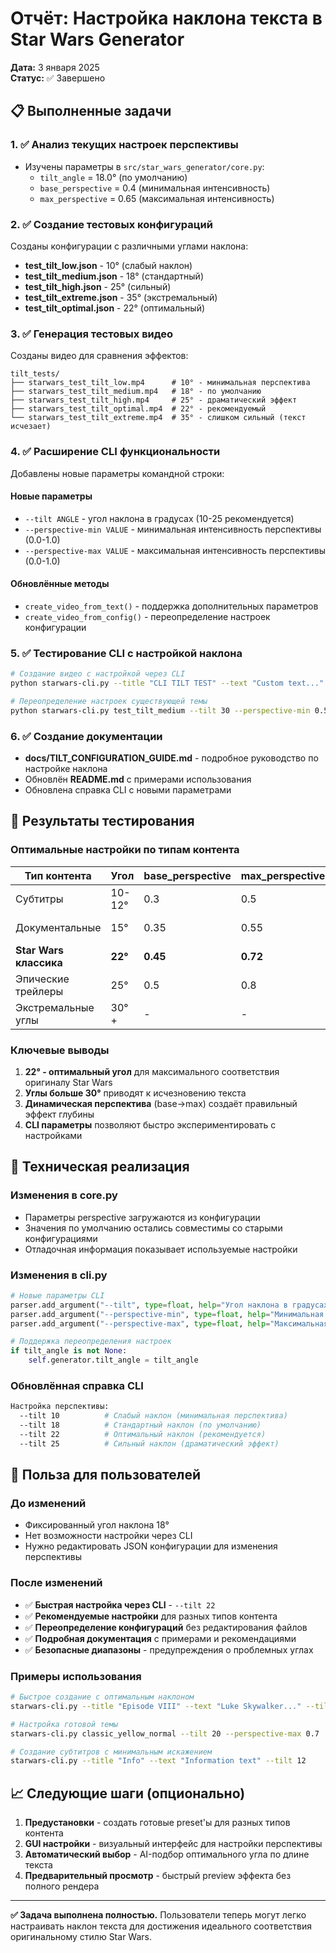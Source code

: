 # Отчёт: Настройка наклона текста в Star Wars Generator

**Дата:** 3 января 2025  
**Статус:** ✅ Завершено  

## 📋 Выполненные задачи

### 1. ✅ Анализ текущих настроек перспективы
- Изучены параметры в `src/star_wars_generator/core.py`:
  - `tilt_angle` = 18.0° (по умолчанию)
  - `base_perspective` = 0.4 (минимальная интенсивность)
  - `max_perspective` = 0.65 (максимальная интенсивность)

### 2. ✅ Создание тестовых конфигураций
Созданы конфигурации с различными углами наклона:
- **test_tilt_low.json** - 10° (слабый наклон)
- **test_tilt_medium.json** - 18° (стандартный) 
- **test_tilt_high.json** - 25° (сильный)
- **test_tilt_extreme.json** - 35° (экстремальный)
- **test_tilt_optimal.json** - 22° (оптимальный)

### 3. ✅ Генерация тестовых видео
Созданы видео для сравнения эффектов:
```
tilt_tests/
├── starwars_test_tilt_low.mp4      # 10° - минимальная перспектива
├── starwars_test_tilt_medium.mp4   # 18° - по умолчанию  
├── starwars_test_tilt_high.mp4     # 25° - драматический эффект
├── starwars_test_tilt_optimal.mp4  # 22° - рекомендуемый
└── starwars_test_tilt_extreme.mp4  # 35° - слишком сильный (текст исчезает)
```

### 4. ✅ Расширение CLI функциональности
Добавлены новые параметры командной строки:

#### Новые параметры
- `--tilt ANGLE` - угол наклона в градусах (10-25 рекомендуется)
- `--perspective-min VALUE` - минимальная интенсивность перспективы (0.0-1.0)
- `--perspective-max VALUE` - максимальная интенсивность перспективы (0.0-1.0)

#### Обновлённые методы
- `create_video_from_text()` - поддержка дополнительных параметров
- `create_video_from_config()` - переопределение настроек конфигурации

### 5. ✅ Тестирование CLI с настройкой наклона
```bash
# Создание видео с настройкой через CLI
python starwars-cli.py --title "CLI TILT TEST" --text "Custom text..." --tilt 15 --perspective-min 0.3 --perspective-max 0.6

# Переопределение настроек существующей темы
python starwars-cli.py test_tilt_medium --tilt 30 --perspective-min 0.5 --perspective-max 0.8
```

### 6. ✅ Создание документации
- **docs/TILT_CONFIGURATION_GUIDE.md** - подробное руководство по настройке наклона
- Обновлён **README.md** с примерами использования
- Обновлена справка CLI с новыми параметрами

## 🎯 Результаты тестирования

### Оптимальные настройки по типам контента

| Тип контента | Угол | base_perspective | max_perspective | Рекомендация |
|--------------|------|------------------|-----------------|--------------|
| Субтитры | 10-12° | 0.3 | 0.5 | Минимальное искажение |
| Документальные | 15° | 0.35 | 0.55 | Умеренная перспектива |
| **Star Wars классика** | **22°** | **0.45** | **0.72** | **Рекомендуется** |
| Эпические трейлеры | 25° | 0.5 | 0.8 | Максимальный эффект |
| Экстремальные углы | 30°+ | - | - | ❌ Не рекомендуется |

### Ключевые выводы
1. **22° - оптимальный угол** для максимального соответствия оригиналу Star Wars
2. **Углы больше 30°** приводят к исчезновению текста 
3. **Динамическая перспектива** (base→max) создаёт правильный эффект глубины
4. **CLI параметры** позволяют быстро экспериментировать с настройками

## 🔧 Техническая реализация

### Изменения в core.py
- Параметры perspective загружаются из конфигурации
- Значения по умолчанию остались совместимы со старыми конфигурациями
- Отладочная информация показывает используемые настройки

### Изменения в cli.py
```python
# Новые параметры CLI
parser.add_argument("--tilt", type=float, help="Угол наклона в градусах")
parser.add_argument("--perspective-min", type=float, help="Минимальная перспектива")  
parser.add_argument("--perspective-max", type=float, help="Максимальная перспектива")

# Поддержка переопределения настроек
if tilt_angle is not None:
    self.generator.tilt_angle = tilt_angle
```

### Обновлённая справка CLI
```bash
Настройка перспективы:
  --tilt 10          # Слабый наклон (минимальная перспектива)
  --tilt 18          # Стандартный наклон (по умолчанию)
  --tilt 22          # Оптимальный наклон (рекомендуется)
  --tilt 25          # Сильный наклон (драматический эффект)
```

## 🎉 Польза для пользователей

### До изменений
- Фиксированный угол наклона 18°
- Нет возможности настройки через CLI
- Нужно редактировать JSON конфигурации для изменения перспективы

### После изменений  
- ✅ **Быстрая настройка через CLI** - `--tilt 22`
- ✅ **Рекомендуемые настройки** для разных типов контента
- ✅ **Переопределение конфигураций** без редактирования файлов
- ✅ **Подробная документация** с примерами и рекомендациями
- ✅ **Безопасные диапазоны** - предупреждения о проблемных углах

### Примеры использования
```bash
# Быстрое создание с оптимальным наклоном
starwars-cli.py --title "Episode VIII" --text "Luke Skywalker..." --tilt 22

# Настройка готовой темы
starwars-cli.py classic_yellow_normal --tilt 20 --perspective-max 0.7

# Создание субтитров с минимальным искажением
starwars-cli.py --title "Info" --text "Information text" --tilt 12
```

## 📈 Следующие шаги (опционально)

1. **Предустановки** - создать готовые preset'ы для разных типов контента
2. **GUI настройки** - визуальный интерфейс для настройки перспективы  
3. **Автоматический выбор** - AI-подбор оптимального угла по длине текста
4. **Предварительный просмотр** - быстрый preview эффекта без полного рендера

---

**✅ Задача выполнена полностью.** Пользователи теперь могут легко настраивать наклон текста для достижения идеального соответствия оригинальному стилю Star Wars.
